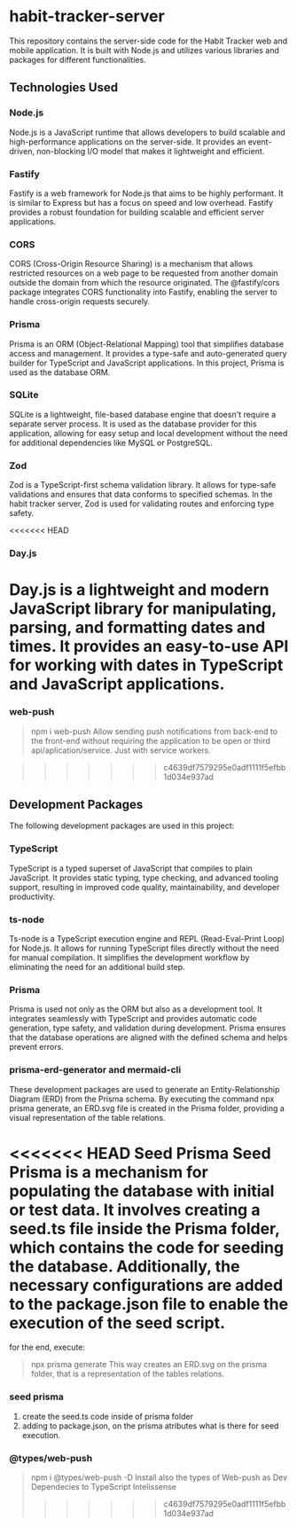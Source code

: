 # habit-tracker-server
This repository contains the server-side code for the Habit Tracker web and mobile application. It is built with Node.js and utilizes various libraries and packages for different functionalities.

## Technologies Used

### Node.js
Node.js is a JavaScript runtime that allows developers to build scalable and high-performance applications on the server-side. It provides an event-driven, non-blocking I/O model that makes it lightweight and efficient.

### Fastify
Fastify is a web framework for Node.js that aims to be highly performant. It is similar to Express but has a focus on speed and low overhead. Fastify provides a robust foundation for building scalable and efficient server applications.

### CORS
CORS (Cross-Origin Resource Sharing) is a mechanism that allows restricted resources on a web page to be requested from another domain outside the domain from which the resource originated. The @fastify/cors package integrates CORS functionality into Fastify, enabling the server to handle cross-origin requests securely.

### Prisma
Prisma is an ORM (Object-Relational Mapping) tool that simplifies database access and management. It provides a type-safe and auto-generated query builder for TypeScript and JavaScript applications. In this project, Prisma is used as the database ORM.

### SQLite
SQLite is a lightweight, file-based database engine that doesn't require a separate server process. It is used as the database provider for this application, allowing for easy setup and local development without the need for additional dependencies like MySQL or PostgreSQL.

### Zod
Zod is a TypeScript-first schema validation library. It allows for type-safe validations and ensures that data conforms to specified schemas. In the habit tracker server, Zod is used for validating routes and enforcing type safety.

<<<<<<< HEAD
### Day.js
Day.js is a lightweight and modern JavaScript library for manipulating, parsing, and formatting dates and times. It provides an easy-to-use API for working with dates in TypeScript and JavaScript applications.
=======
### web-push
> npm i web-push
Allow sending push notifications from back-end to the front-end without requiring the application to be open or third api/aplication/service. Just with service workers.



>>>>>>> c4639df7579295e0adf1111f5efbb1d034e937ad

## Development Packages
The following development packages are used in this project:

### TypeScript
TypeScript is a typed superset of JavaScript that compiles to plain JavaScript. It provides static typing, type checking, and advanced tooling support, resulting in improved code quality, maintainability, and developer productivity.

### ts-node
Ts-node is a TypeScript execution engine and REPL (Read-Eval-Print Loop) for Node.js. It allows for running TypeScript files directly without the need for manual compilation. It simplifies the development workflow by eliminating the need for an additional build step.

### Prisma
Prisma is used not only as the ORM but also as a development tool. It integrates seamlessly with TypeScript and provides automatic code generation, type safety, and validation during development. Prisma ensures that the database operations are aligned with the defined schema and helps prevent errors.

### prisma-erd-generator and mermaid-cli
These development packages are used to generate an Entity-Relationship Diagram (ERD) from the Prisma schema. By executing the command npx prisma generate, an ERD.svg file is created in the Prisma folder, providing a visual representation of the table relations.

<<<<<<< HEAD
Seed Prisma
Seed Prisma is a mechanism for populating the database with initial or test data. It involves creating a seed.ts file inside the Prisma folder, which contains the code for seeding the database. Additionally, the necessary configurations are added to the package.json file to enable the execution of the seed script.
=======
for the end, execute:
> npx prisma generate
This way creates an ERD.svg on the prisma folder, that is a representation of the tables relations.

### seed prisma
1. create the seed.ts code inside of prisma folder
2. adding to package.json, on the prisma atributes what is there for seed execution.

### @types/web-push
> npm i @types/web-push -D
Install also the types of Web-push as Dev Dependecies to TypeScript Intelissense
>>>>>>> c4639df7579295e0adf1111f5efbb1d034e937ad
